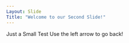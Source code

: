 ```yaml
---
Layout: Slide
Title: "Welcome to our Second Slide!"
---
```

Just a Small Test
Use the left arrow to go back!
